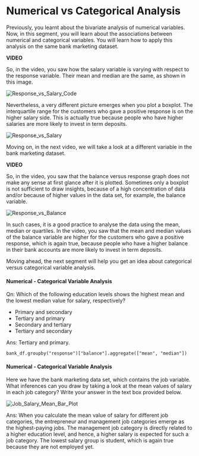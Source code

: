 ﻿# Numerical vs Categorical Analysis

Previously, you learnt about the bivariate analysis of numerical variables. Now, in this segment, you will learn about the associations between numerical and categorical variables. You will learn how to apply this analysis on the same bank marketing dataset.   

**VIDEO**   

So, in the video, you saw how the salary variable is varying with respect to the response variable. Their mean and median are the same, as shown in this image.

![Response_vs_Salary_Code](https://i.ibb.co/c3xR5Gb/Response-vs-Salary-Code.png)

Nevertheless, a very different picture emerges when you plot a boxplot. The interquartile range for the customers who gave a positive response is on the higher salary side. This is actually true because people who have higher salaries are more likely to invest in term deposits.

![Response_vs_Salary](https://i.ibb.co/f1D2NcQ/Response-vs-Salary.png)

Moving on, in the next video, we will take a look at a different variable in the bank marketing dataset.

**VIDEO**   

So, in the video, you saw that the balance versus response graph does not make any sense at first glance after it is plotted. Sometimes only a boxplot is not sufficient to draw insights, because of a high concentration of data and/or because of higher values in the data set, for example, the balance variable.

![Response_vs_Balance](https://i.ibb.co/bFvykf2/Response-vs-Balance.png)

In such cases, it is a good practice to analyse the data using the mean, median or quartiles. In the video, you saw that the mean and median values of the balance variable are higher for the customers who gave a positive response, which is again true, because people who have a higher balance in their bank accounts are more likely to invest in term deposits.

Moving ahead, the next segment will help you get an idea about categorical versus categorical variable analysis.

#### Numerical - Categorical Variable Analysis

Qn: Which of the following education levels shows the highest mean and the lowest median value for salary, respectively?

- Primary and secondary
- Tertiary and primary
- Secondary and tertiary
- Tertiary and secondary

Ans: Tertiary and primary.

    bank_df.groupby("response")["balance"].aggregate(["mean", "median"])

#### Numerical - Categorical Variable Analysis

Here we have the bank marketing data set, which contains the job variable. What inferences can you draw by taking a look at the mean values of salary in each job category? Write your answer in the text box provided below.

![Job_Salary_Mean_Bar_Plot](https://i.ibb.co/YjrWQvb/Job-Salary-Mean-Bar-Plot.png)

Ans: When you calculate the mean value of salary for different job categories, the entrepreneur and management job categories emerge as the highest-paying jobs. The management job category is directly related to a higher education level, and hence, a higher salary is expected for such a job category. The lowest salary group is student, which is again true because they are not employed yet.
